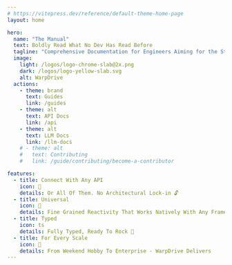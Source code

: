 ```yaml
---
# https://vitepress.dev/reference/default-theme-home-page
layout: home

hero:
  name: "The Manual"
  text: Boldly Read What No Dev Has Read Before
  tagline: "Comprehensive Documentation for Engineers Aiming for the Stars 💫"
  image:
    light: /logos/logo-chrome-slab@2x.png
    dark: /logos/logo-yellow-slab.svg
    alt: WarpDrive
  actions:
    - theme: brand
      text: Guides
      link: /guides
    - theme: alt
      text: API Docs
      link: /api
    - theme: alt
      text: LLM Docs
      link: /llm-docs
    # - theme: alt
    #   text: Contributing
    #   link: /guide/contributing/become-a-contributor

features:
  - title: Connect With Any API
    icon: 🧩
    details: Or All Of Them. No Architectural Lock-in 🔓
  - title: Universal
    icon: 🌌
    details: Fine Grained Reactivity That Works Natively With Any Framework Or Library
  - title: Typed
    icon: ts
    details: Fully Typed, Ready To Rock 💚 
  - title: For Every Scale
    icon: 🚀
    details: From Weekend Hobby To Enterprise - WarpDrive Delivers
---
```


<script setup>
import { VPTeamPage, VPTeamPageTitle, VPTeamMembers } from 'vitepress/theme'
import { data as members } from '.vitepress/data/contributors.data.ts'
import { data as coreTeam } from '.vitepress/data/core.data.ts'
import { data as top12 } from '.vitepress/data/all-time.data.ts'
import ContributorList from '.vitepress/theme/ContributorList.vue';

console.log(top12);
</script>

<VPTeamPage>
  <VPTeamPageTitle>
    <template #title>The Core Team</template>
    <template #lead>Some People You Should Really Buy a Coffee For.</template>
  </VPTeamPageTitle>
  <VPTeamMembers size="small" :members="coreTeam" />
</VPTeamPage>

<VPTeamPage>
  <VPTeamPageTitle>
    <template #title>The Hall Of Fame</template>
    <template #lead>The Top 12 All Time Contributors / Excluding The Core Team</template>
  </VPTeamPageTitle>
  <VPTeamMembers size="small" :members="top12.decoratedTop12" />
</VPTeamPage>

<VPTeamPage>
  <VPTeamPageTitle>
    <template #title>Our Contributors</template>
    <template #lead>A big thank you to all the amazing people who have helped improve this project.</template>
  </VPTeamPageTitle>
</VPTeamPage>
<ContributorList :contributors="members" />
